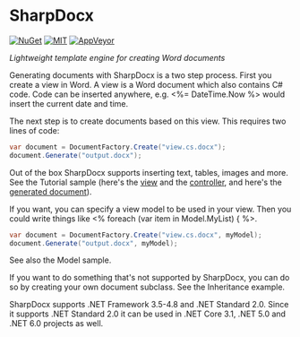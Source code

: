 # SharpDocx
[![NuGet](https://img.shields.io/nuget/v/SharpDocx.svg)](https://www.nuget.org/packages/SharpDocx/)
[![MIT](https://img.shields.io/github/license/mashape/apistatus.svg)](https://github.com/egonl/SharpDocx/blob/master/LICENSE)
[![AppVeyor](https://img.shields.io/appveyor/ci/egonl/SharpDocx.svg)](https://ci.appveyor.com/project/egonl/SharpDocx/branch/master)

*Lightweight template engine for creating Word documents*

Generating documents with SharpDocx is a two step process. First you create a view in Word. A view is a Word document which also contains C# code. Code can be inserted anywhere, e.g. <%= DateTime.Now %> would insert the current date and time.

The next step is to create documents based on this view. This requires two lines of code:
```c#
var document = DocumentFactory.Create("view.cs.docx");
document.Generate("output.docx");
```

Out of the box SharpDocx supports inserting text, tables, images and more. See the Tutorial sample (here's the [view](https://github.com/egonl/SharpDocx/raw/master/Samples/Views/Tutorial.cs.docx) and the [controller](https://github.com/egonl/SharpDocx/blob/master/Samples/SampleProjects/Tutorial/Program.cs), and here's the [generated document](https://github.com/egonl/SharpDocx/raw/master/Samples/Documents/Tutorial.docx)).

If you want, you can specify a view model to be used in your view. Then you could write things like <% foreach (var item in Model.MyList) { %>. 
```c#
var document = DocumentFactory.Create("view.cs.docx", myModel);
document.Generate("output.docx", myModel);
```
See also the Model sample.

If you want to do something that's not supported by SharpDocx, you can do so by creating your own document subclass. See the Inheritance example.

SharpDocx supports .NET Framework 3.5-4.8 and .NET Standard 2.0. Since it supports .NET Standard 2.0 it can be used in .NET Core 3.1, .NET 5.0 and .NET 6.0 projects as well.
